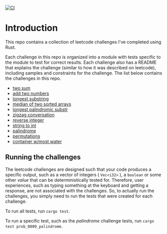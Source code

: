 [![CI](https://github.com/rickrain/rust-leetcode/actions/workflows/ci.yml/badge.svg)](https://github.com/rickrain/rust-leetcode/actions/workflows/ci.yml)

# Introduction

This repo contains a collection of leetcode challenges I've completed using Rust.

Each challenge in this repo is organized into a module with tests specific to the module to test for correct results. Each challenge also has a README that explains the challenge (similar to how it was described on leetcode), including samples and constraints for the challenge. The list below contains the challenges in this repo.

- [two sum](./src/prob_0001_two_sum/README.md)
- [add two numbers](./src/prob_0002_add_two_nums/README.md)
- [longest substring](./src/prob_0003_longest_substring/README.md)
- [median of two sorted arrays](./src/prob_0004_median_two_sorted_arrays/README.md)
- [longest palindromic substr](./src/prob_0005_longest_palindromic_substr/README.md)
- [zigzag conversation](./src/prob_0006_zigzag_conversation/README.md)
- [reverse integer](./src/prob_0007_reverse_integer/README.md)
- [string to int](./src/prob_0008_string_to_int/README.md)
- [palindrome](./src/prob_0009_palindrome/README.md)
- [permutations](./src/prob_0046_permutations/README.md)
- [container w/most water](./src/prob_0011_container_with_most_water/README.md)

## Running the challenges

The leetcode challenges are designed such that your code produces a specific output, such as a vector of integers ( `Vec<i32>` ), a `boolean` or some other _value_ that can be deterministically tested for. Therefore, user experiences, such as typing something at the keyboard and getting a response, are not associated with the challenges. So, to actually run the challenges, you simply need to run the tests that were created for each challenge.

To run all tests, run `cargo test`.

To run a specific test, such as the _palindrome_ challenge tests, run `cargo test prob_0009_palindrome`.